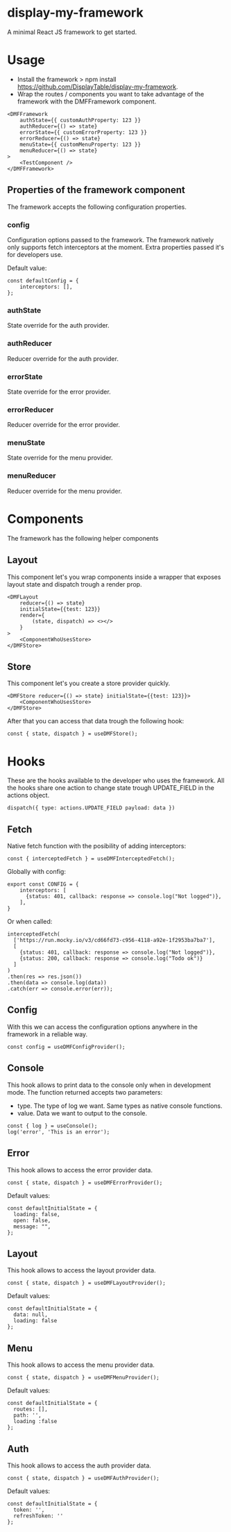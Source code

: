 # display-my-framework
A minimal React JS framework to get started.
# Usage
- Install the framework > npm install https://github.com/DisplayTable/display-my-framework.
- Wrap the routes / components you want to take advantage of the framework with the DMFFramework component.

```
<DMFFramework
    authState={{ customAuthProperty: 123 }}
    authReducer={() => state}
    errorState={{ customErrorProperty: 123 }}
    errorReducer={() => state}
    menuState={{ customMenuProperty: 123 }}
    menuReducer={() => state}
>
    <TestComponent />
</DMFFramework>
```
## Properties of the framework component
The framework accepts the following configuration properties.
### config
Configuration options passed to the framework. The framework natively only supports fetch interceptors at the moment. Extra properties passed it's for developers use.

Default value: 
```
const defaultConfig = {
    interceptors: [],
};
```
### authState
State override for the auth provider.
### authReducer
Reducer override for the auth provider.
### errorState
State override for the error provider.
### errorReducer
Reducer override for the error provider.
### menuState
State override for the menu provider.
### menuReducer
Reducer override for the menu provider.
# Components
The framework has the following helper components
## Layout
This component let's you wrap components inside a wrapper that exposes layout state and dispatch trough a render prop.
```
<DMFLayout 
    reducer={() => state} 
    initialState={{test: 123}} 
    render={
        (state, dispatch) => <></>
    }
>
    <ComponentWhoUsesStore>
</DMFStore>
```
## Store
This component let's you create a store provider quickly.
```
<DMFStore reducer={() => state} initialState={{test: 123}}>
    <ComponentWhoUsesStore>
</DMFStore>
```
After that you can access that data trough the following hook:
```
const { state, dispatch } = useDMFStore();
```
# Hooks
These are the hooks available to the developer who uses the framework. All the hooks share one action to change state trough UPDATE_FIELD in the actions object.
```
dispatch({ type: actions.UPDATE_FIELD payload: data })
```
## Fetch
Native fetch function with the posibility of adding interceptors: 
```
const { interceptedFetch } = useDMFInterceptedFetch();
```
Globally with config:
```
export const CONFIG = {
    interceptors: [
      {status: 401, callback: response => console.log("Not logged")},
    ],    
}

```
Or when called:
```
interceptedFetch(
  ['https://run.mocky.io/v3/cd66fd73-c956-4118-a92e-1f2953ba7ba7'], 
  [
    {status: 401, callback: response => console.log("Not logged")},
    {status: 200, callback: response => console.log("Todo ok")}
  ]
)
.then(res => res.json())
.then(data => console.log(data))
.catch(err => console.error(err));
```

## Config
With this we can access the configuration options anywhere in the framework in a reliable way.
```
const config = useDMFConfigProvider();
```
## Console
This hook allows to print data to the console only when in development mode. The function returned accepts two parameters:
- type. The type of log we want. Same types as native console functions.
- value. Data we want to output to the console.
```
const { log } = useConsole();
log('error', 'This is an error');
```
## Error
This hook allows to access the error provider data. 
```
const { state, dispatch } = useDMFErrorProvider();
```
Default values: 
```
const defaultInitialState = {
  loading: false,
  open: false,
  message: "",
};
```
## Layout
This hook allows to access the layout provider data. 
```
const { state, dispatch } = useDMFLayoutProvider();
```
Default values:
```
const defaultInitialState = {
  data: null,
  loading: false
};
```
## Menu
This hook allows to access the menu provider data. 
```
const { state, dispatch } = useDMFMenuProvider();
```
Default values:
```
const defaultInitialState = {
  routes: [],
  path: '', 
  loading :false
};
```
## Auth
This hook allows to access the auth provider data. 
```
const { state, dispatch } = useDMFAuthProvider();
```
Default values:
```
const defaultInitialState = {
  token: '',
  refreshToken: ''
};
```